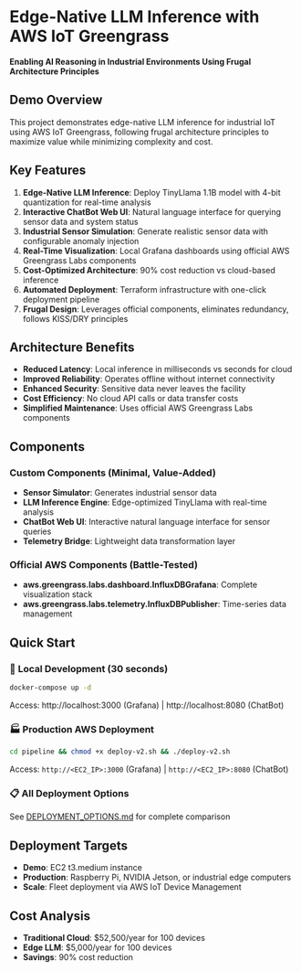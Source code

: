 # Edge-Native LLM Inference with AWS IoT Greengrass

**Enabling AI Reasoning in Industrial Environments Using Frugal Architecture Principles**

## Demo Overview

This project demonstrates edge-native LLM inference for industrial IoT using AWS IoT Greengrass, following frugal architecture principles to maximize value while minimizing complexity and cost.

## Key Features

1. **Edge-Native LLM Inference**: Deploy TinyLlama 1.1B model with 4-bit quantization for real-time analysis
2. **Interactive ChatBot Web UI**: Natural language interface for querying sensor data and system status
3. **Industrial Sensor Simulation**: Generate realistic sensor data with configurable anomaly injection
4. **Real-Time Visualization**: Local Grafana dashboards using official AWS Greengrass Labs components
5. **Cost-Optimized Architecture**: 90% cost reduction vs cloud-based inference
6. **Automated Deployment**: Terraform infrastructure with one-click deployment pipeline
7. **Frugal Design**: Leverages official components, eliminates redundancy, follows KISS/DRY principles

## Architecture Benefits

- **Reduced Latency**: Local inference in milliseconds vs seconds for cloud
- **Improved Reliability**: Operates offline without internet connectivity
- **Enhanced Security**: Sensitive data never leaves the facility
- **Cost Efficiency**: No cloud API calls or data transfer costs
- **Simplified Maintenance**: Uses official AWS Greengrass Labs components

## Components

### Custom Components (Minimal, Value-Added)
- **Sensor Simulator**: Generates industrial sensor data
- **LLM Inference Engine**: Edge-optimized TinyLlama with real-time analysis
- **ChatBot Web UI**: Interactive natural language interface for sensor queries
- **Telemetry Bridge**: Lightweight data transformation layer

### Official AWS Components (Battle-Tested)
- **aws.greengrass.labs.dashboard.InfluxDBGrafana**: Complete visualization stack
- **aws.greengrass.labs.telemetry.InfluxDBPublisher**: Time-series data management

## Quick Start

### 🚀 **Local Development (30 seconds)**
```bash
docker-compose up -d
```
Access: http://localhost:3000 (Grafana) | http://localhost:8080 (ChatBot)

### 🏭 **Production AWS Deployment**
```bash
cd pipeline && chmod +x deploy-v2.sh && ./deploy-v2.sh
```
Access: `http://<EC2_IP>:3000` (Grafana) | `http://<EC2_IP>:8080` (ChatBot)

### 📋 **All Deployment Options**
See [DEPLOYMENT_OPTIONS.md](./DEPLOYMENT_OPTIONS.md) for complete comparison

## Deployment Targets

- **Demo**: EC2 t3.medium instance
- **Production**: Raspberry Pi, NVIDIA Jetson, or industrial edge computers
- **Scale**: Fleet deployment via AWS IoT Device Management

## Cost Analysis

- **Traditional Cloud**: $52,500/year for 100 devices
- **Edge LLM**: $5,000/year for 100 devices
- **Savings**: 90% cost reduction
